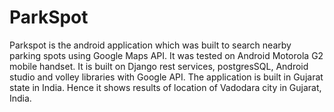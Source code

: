 # ParkSpot
Parkspot is the android application which was built to search nearby parking spots using Google Maps API. It was tested on Android Motorola G2 mobile handset. It is built on Django rest services, postgresSQL, Android studio and volley libraries with Google API. 
The application is built in Gujarat state in India. Hence it shows results of location of Vadodara city in Gujarat, India.
